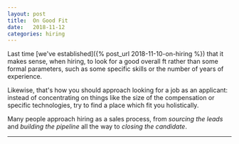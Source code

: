 ```yaml
---
layout: post
title:  On Good Fit
date:   2018-11-12
categories: hiring
---
```

Last time [we've established]({% post_url 2018-11-10-on-hiring %})
that it makes sense, when hiring, to look for a good overall ft
rather than some formal parameters, such as some specific skills or
the number of years of experience.

Likewise, that's how you should approach looking for a job as an
applicant: instead of concentrating on things like the size of the
compensation or specific technologies, try to find a place which fit
you holistically.

Many people approach hiring as a sales process, from *sourcing the
leads* and *building the pipeline* all the way to *closing the
candidate*. 

---


